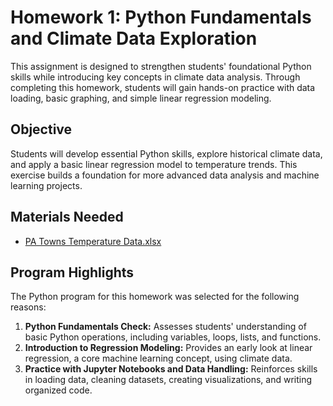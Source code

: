 # Homework 1: Python Fundamentals and Climate Data Exploration

This assignment is designed to strengthen students' foundational Python skills while introducing key concepts in climate data analysis. Through completing this homework, students will gain hands-on practice with data loading, basic graphing, and simple linear regression modeling.

## Objective

Students will develop essential Python skills, explore historical climate data, and apply a basic linear regression model to temperature trends. This exercise builds a foundation for more advanced data analysis and machine learning projects.

## Materials Needed

- [PA Towns Temperature Data.xlsx](https://github.com/ryan-albelda/Ralbelda_CMU_12707_HW/blob/main/Homework_1/PA%20Towns%20Temperature%20Data.xlsx)

## Program Highlights

The Python program for this homework was selected for the following reasons:

1. **Python Fundamentals Check:** Assesses students' understanding of basic Python operations, including variables, loops, lists, and functions.
2. **Introduction to Regression Modeling:** Provides an early look at linear regression, a core machine learning concept, using climate data.
3. **Practice with Jupyter Notebooks and Data Handling:** Reinforces skills in loading data, cleaning datasets, creating visualizations, and writing organized code.
